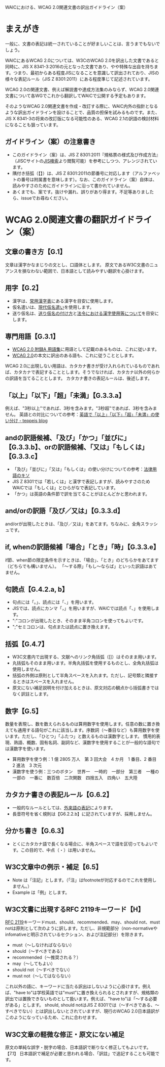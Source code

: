 WAICにおける、WCAG 2.0関連文書の訳出ガイドライン（案）

# まえがき
一般に、文書の表記は統一されていることが好ましいことは、言うまでもないでしょう。

WAICにあるWCAG 2.0については、W3CのWCAG 2.0を訳出した文書であると同時に、JIS X 8341-3:2016の元となった文書であり、やや特殊な出自を持ちます。つまり、最初からある程度JISになることを意識して訳出されており、JISの様々な表記ルール（JIS Z 8301:2011）にある程度準じて記述されています。

WCAG 2.0の関連文書、例えば解説書や達成方法集のみならず、WCAG 2.0関連文書について各WGでこれから翻訳してWAICで公開する予定もあります。

そのようなWCAG 2.0関連文書を作成・改訂する際に、WAIC内外の指針となるような訳出ガイドラインを設けることで、品質の担保を試みるものです。また、JIS X 8341-3の将来の改訂版になる可能性のある、WCAG 2.1の訳語の検討材料になることも狙っています。

## ガイドライン（案）の注意書き
- このガイドライン（案）は、JIS Z 8301:2011『規格票の様式及び作成方法』（JISCサイトの[JIS検索](http://www.jisc.go.jp/app/jis/general/GnrJISSearch.html)より閲覧可能）を参考にしつつ、アレンジされています。
- 隅付き括弧（【】）は、JIS Z 8301:2011の節番号に対応します（アルファベットの番号は附属書を意味します）。なお、このガイドライン（案）自体は、読みやすさのためにガイドラインに沿って書かれていません。
- あくまでも、案です。抜けや漏れ、誤りがあり得ます。不足等ありましたら、issueでお尋ねください。

# WCAG 2.0関連文書の翻訳ガイドライン（案）

## 文章の書き方【G.1】
文章は漢字かなまじりの文とし、口語体とします。
原文であるW3C文書のニュアンスを損なわない範囲で、日本語として読みやすい翻訳を心掛けます。

## 用字【G.2】
- 漢字は、[常用漢字表](http://www.bunka.go.jp/kokugo_nihongo/sisaku/joho/joho/kijun/naikaku/kanji/index.html)にある漢字を目安に使用します。
- 仮名遣いは、[現代仮名遣い](http://www.bunka.go.jp/kokugo_nihongo/sisaku/joho/joho/kijun/naikaku/gendaikana/index.html)を使用します。
- 送り仮名は、[送り仮名の付け方](http://www.bunka.go.jp/kokugo_nihongo/sisaku/joho/joho/kijun/naikaku/okurikana/index.html)と[法令における漢字使用等について](http://www.clb.go.jp/info/other/houreiniokerukanji.pdf)を目安にします。

## 専門用語【G.3.1】
- [WCAG 2.0 附録A 用語集](https://waic.jp/docs/WCAG20/Overview.html#glossary)に用語として記載のあるものは、これに従います。
- [WCAG 2.0](https://waic.jp/docs/WCAG20/Overview.html)の本文に訳出のある語も、これに従うこととします。

WCAG 2.0に出現しない用語は、カタカナ書きが受け入れられているものであれば、カタカナで表記することとします。そうでなければ、カタカナ以外の何らかの訳語を当てることとします。
カタカナ書きの表記ルールは、後述します。

## 「以上」「以下」「超」「未満」【G.3.3.a】
例えば、"3秒以上"であれば、3秒を含みます。"3秒超"であれば、3秒を含みません。
英語との対比についての参考：[英語で「以上」「以下」「超」「未満」の使い分け - teppeis blog](https://teppeis.hatenablog.com/entry/20080116/1200501057)

## andの訳語候補、「及び」「かつ」「並びに」【G.3.3.b】、orの訳語候補、「又は」「もしくは」【G.3.3.c】
- 「及び」「並びに」「又は」「もしくは」の使い分けについての参考：[法律用語のキソ](http://adminn.fc2web.com/houmu/kisoyougo/kisoyougo.html) 
- JIS Z 8301では「若しくは」と漢字で表記しますが、読みやすさのためWAICでは「もしくは」とひらがなで表記しています。
- 「かつ」は英語の条件節で訳を当てることがほとんどかと思われます。

## and/orの訳語「及び／又は」【G.3.3.d】
and/orが出現したときは、「及び／又は」をあてます。ちなみに、全角スラッシュです。

## if, whenの訳語候補「場合」「とき」「時」【G.3.3.e】
if節、when節の限定条件を示すときは、「場合」、「とき」のどちらかをあてます（どちらでも構いません）。
「〜する際」「もし〜ならば」といった訳語はあてません。

## 句読点【G.4.2.a, b】
- 句点には「。」、読点には「、」を用います。
- JISでは、読点にカンマ「，」を用いますが、WAICでは読点「、」を使用します。
- ":"コロンが出現したとき、そのまま半角コロンを使ってもよいです。
- ";"セミコロンは、句点または読点に置き換えます。

## 括弧【G.4.7】
- W3C文書内で出現する、文献へのリンク角括弧（[]）はそのまま用います。
- 丸括弧もそのまま用います。半角丸括弧を使用するものとし、全角丸括弧は使用しません。
- 括弧の外側は原則として半角スペースを入れます。ただし、記号類と隣接するときはスペースを入れません。
- 原文にない補足説明を付け加えるときは、原文対応の観点から括弧書きではなく訳註とします。

## 数字【G.5】
数量を表現し、数を数えられるものは算用数字を使用します。任意の数に置き換えても通用する語句がこれに該当します。序数詞（～番目など）も算用数字を使います。ただし、「ひとつ」「ふたつ」と数えるものは漢数字とします。
慣用的表現、熟語、概数、固有名詞、副詞など、漢数字を使用することが一般的な語句では漢数字を使います。

- 算用数字を使う例：1 億 2805 万人　第 3 回大会　4 か月　1 番目、2 番目　2 進法　3 次元
- 漢数字を使う例：三つのボタン　世界一　一時的　一部分　第三者　一種の　一部の　一番に　数百倍　二次関数　四捨五入　四角い　五大陸

## カタカナ書きの表記ルール【G.6.2】
- 一般的なルールとしては、[外来語の表記](http://www.mext.go.jp/b_menu/hakusho/nc/k19910628002/k19910628002.html)によります。
- 長音符号を省く規則は【G6.2.2.b】に記されていますが、採用しません。

## 分かち書き【G.6.3】
- とくにカタカナ語で長くなる場合に、半角スペースで語を区切ってもよいです。この目的で、中点（・）は用いません。

## W3C文章中の例示・補足【6.5】
- Note は「注記」とします。（「注」はfootnoteが対応するのでこれを使用しません。）
- Example は「例」とします。

## W3C文書に出現するRFC 2119キーワード【H】
[RFC 2119](https://www.ipa.go.jp/security/rfc/RFC2119JA.html)キーワードmust、should、recommended、may、should not、must notは原則として次のように訳します。ただし、非規範部分（non-normativeやinfomativeと明示されているセクション、および注記部分）を除きます。
- must（～しなければならない）
- should（～すべきである）
- recommended（～推奨される？）
- may（～してもよい）
- should not（～すべきでない）
- must not（～してはならない）

これ以外の語に、キーワードに当たる訳出はしないように心掛けます。例えば、"have to"は学校英語では"must"に置き換えられるとされますが、規格類の訳出では置換できないものとして扱います。例えば、"have to"は「〜する必要がある」とします。
should, should notはJIS Z 8301では（〜すべきである、〜すべきでない）とは訳出しないとされていますが、現行のWCAG 2.0日本語訳がこのようになっているため、これに合わせます。

## W3C文章の軽微な修正・原文にない補足
原文の単純な誤字・脱字の場合、日本語訳で断りなく修正してもよいです。【7.1】
日本語訳で補足が必要と思われる場合、「訳註」で追記することも可能です。
